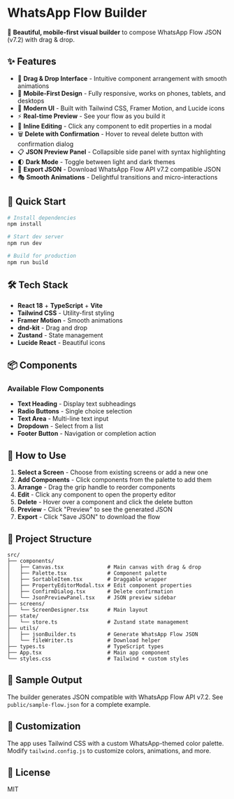# WhatsApp Flow Builder

🎨 **Beautiful, mobile-first visual builder** to compose WhatsApp Flow JSON (v7.2) with drag & drop.

## ✨ Features

- 🎯 **Drag & Drop Interface** - Intuitive component arrangement with smooth animations
- 📱 **Mobile-First Design** - Fully responsive, works on phones, tablets, and desktops
- 🎨 **Modern UI** - Built with Tailwind CSS, Framer Motion, and Lucide icons
- ⚡ **Real-time Preview** - See your flow as you build it
- 🔧 **Inline Editing** - Click any component to edit properties in a modal
- 🗑️ **Delete with Confirmation** - Hover to reveal delete button with confirmation dialog
- 📋 **JSON Preview Panel** - Collapsible side panel with syntax highlighting
- 🌓 **Dark Mode** - Toggle between light and dark themes
- 💾 **Export JSON** - Download WhatsApp Flow API v7.2 compatible JSON
- 🎭 **Smooth Animations** - Delightful transitions and micro-interactions

## 🚀 Quick Start

```bash
# Install dependencies
npm install

# Start dev server
npm run dev

# Build for production
npm run build
```

## 🛠️ Tech Stack

- **React 18** + **TypeScript** + **Vite**
- **Tailwind CSS** - Utility-first styling
- **Framer Motion** - Smooth animations
- **dnd-kit** - Drag and drop
- **Zustand** - State management
- **Lucide React** - Beautiful icons

## 📦 Components

### Available Flow Components
- **Text Heading** - Display text subheadings
- **Radio Buttons** - Single choice selection
- **Text Area** - Multi-line text input
- **Dropdown** - Select from a list
- **Footer Button** - Navigation or completion action

## 🎯 How to Use

1. **Select a Screen** - Choose from existing screens or add a new one
2. **Add Components** - Click components from the palette to add them
3. **Arrange** - Drag the grip handle to reorder components
4. **Edit** - Click any component to open the property editor
5. **Delete** - Hover over a component and click the delete button
6. **Preview** - Click "Preview" to see the generated JSON
7. **Export** - Click "Save JSON" to download the flow

## 📁 Project Structure

```
src/
├── components/
│   ├── Canvas.tsx              # Main canvas with drag & drop
│   ├── Palette.tsx             # Component palette
│   ├── SortableItem.tsx        # Draggable wrapper
│   ├── PropertyEditorModal.tsx # Edit component properties
│   ├── ConfirmDialog.tsx       # Delete confirmation
│   └── JsonPreviewPanel.tsx    # JSON preview sidebar
├── screens/
│   └── ScreenDesigner.tsx      # Main layout
├── state/
│   └── store.ts                # Zustand state management
├── utils/
│   ├── jsonBuilder.ts          # Generate WhatsApp Flow JSON
│   └── fileWriter.ts           # Download helper
├── types.ts                    # TypeScript types
├── App.tsx                     # Main app component
└── styles.css                  # Tailwind + custom styles
```

## 📄 Sample Output

The builder generates JSON compatible with WhatsApp Flow API v7.2. See `public/sample-flow.json` for a complete example.

## 🎨 Customization

The app uses Tailwind CSS with a custom WhatsApp-themed color palette. Modify `tailwind.config.js` to customize colors, animations, and more.

## 📝 License

MIT
